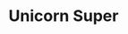 ---
pid: ch1024
title: Unicorn Super
location_transcription: In my room Lasalle University
coordinates: "[-75.156487349322, 40.039043646775]"
zipcode: '19141'
gen_neighborhood: Northwest Philadelphia
neighborhood: Logan
outside_phl: 
age: '8'
age_range: 6-13
instagram: 
image_file_name: ch_1024.jpg
proposal_transcription: 
topic: Unknown
topic_summary: '0'
type: Other No Form
keywords_other: 
credit: Jayla
image_labels: 
twitter: Jnellsll
facebook: 
permalink: "/monuments/ch1024/"
layout: item-page
---
